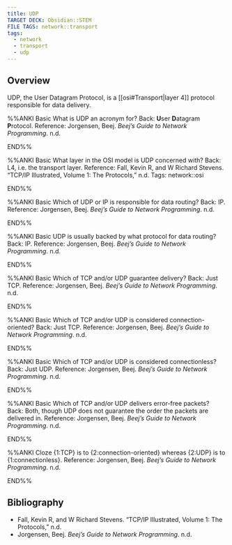 ```yaml
---
title: UDP
TARGET DECK: Obsidian::STEM
FILE TAGS: network::transport
tags:
  - network
  - transport
  - udp
---
```


## Overview

UDP, the User Datagram Protocol, is a [[osi#Transport|layer 4]] protocol responsible for data delivery.

%%ANKI
Basic
What is UDP an acronym for?
Back: **U**ser **D**atagram **P**rotocol.
Reference: Jorgensen, Beej. _Beej’s Guide to Network Programming_. n.d.
<!--ID: 1754342300739-->
END%%

%%ANKI
Basic
What layer in the OSI model is UDP concerned with?
Back: L4, i.e. the transport layer.
Reference: Fall, Kevin R, and W Richard Stevens. “TCP/IP Illustrated, Volume 1: The Protocols,” n.d.
Tags: network::osi
<!--ID: 1754342300748-->
END%%

%%ANKI
Basic
Which of UDP or IP is responsible for data routing?
Back: IP.
Reference: Jorgensen, Beej. _Beej’s Guide to Network Programming_. n.d.
<!--ID: 1754342300751-->
END%%

%%ANKI
Basic
UDP is usually backed by what protocol for data routing?
Back: IP.
Reference: Jorgensen, Beej. _Beej’s Guide to Network Programming_. n.d.
<!--ID: 1754342300753-->
END%%

%%ANKI
Basic
Which of TCP and/or UDP guarantee delivery?
Back: Just TCP.
Reference: Jorgensen, Beej. _Beej’s Guide to Network Programming_. n.d.
<!--ID: 1754342300756-->
END%%

%%ANKI
Basic
Which of TCP and/or UDP is considered connection-oriented?
Back: Just TCP.
Reference: Jorgensen, Beej. _Beej’s Guide to Network Programming_. n.d.
<!--ID: 1754342300758-->
END%%

%%ANKI
Basic
Which of TCP and/or UDP is considered connectionless?
Back: Just UDP.
Reference: Jorgensen, Beej. _Beej’s Guide to Network Programming_. n.d.
<!--ID: 1754342300761-->
END%%

%%ANKI
Basic
Which of TCP and/or UDP delivers error-free packets?
Back: Both, though UDP does not guarantee the order the packets are delivered in.
Reference: Jorgensen, Beej. _Beej’s Guide to Network Programming_. n.d.
<!--ID: 1754342300764-->
END%%

%%ANKI
Cloze
{1:TCP} is to {2:connection-oriented} whereas {2:UDP} is to {1:connectionless}.
Reference: Jorgensen, Beej. _Beej’s Guide to Network Programming_. n.d.
<!--ID: 1754342300767-->
END%%

## Bibliography

* Fall, Kevin R, and W Richard Stevens. “TCP/IP Illustrated, Volume 1: The Protocols,” n.d.
* Jorgensen, Beej. _Beej’s Guide to Network Programming_. n.d.